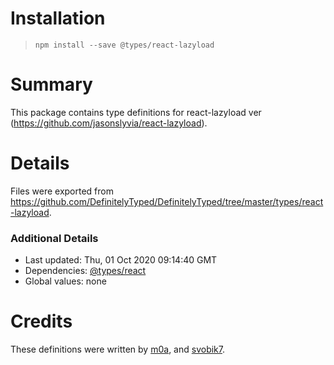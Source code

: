 # Installation
> `npm install --save @types/react-lazyload`

# Summary
This package contains type definitions for react-lazyload ver (https://github.com/jasonslyvia/react-lazyload).

# Details
Files were exported from https://github.com/DefinitelyTyped/DefinitelyTyped/tree/master/types/react-lazyload.

### Additional Details
 * Last updated: Thu, 01 Oct 2020 09:14:40 GMT
 * Dependencies: [@types/react](https://npmjs.com/package/@types/react)
 * Global values: none

# Credits
These definitions were written by [m0a](https://github.com/m0a), and [svobik7](https://github.com/svobik7).

